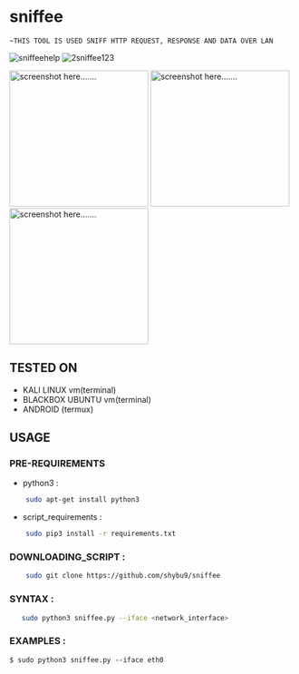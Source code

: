 # sniffee 
    ~THIS TOOL IS USED SNIFF HTTP REQUEST, RESPONSE AND DATA OVER LAN 
    
![sniffeehelp](https://user-images.githubusercontent.com/112984045/197439123-32574f3f-5e65-4f72-b3af-8424bb2f7b96.png)
![2sniffee123](https://user-images.githubusercontent.com/112984045/197439404-542529d4-beeb-493c-97ac-7829f80a3be4.png)

<img width=245 height = 240 src="https://user-images.githubusercontent.com/112984045/197439585-3bbd68b6-7d78-445c-a2a2-92fb28af1a11.png" alt="screenshot here......." /> <img width=245 height = 240 src="https://user-images.githubusercontent.com/112984045/197439636-faab0035-a698-45e0-b555-e4f1ae711335.png" alt="screenshot here......." /> <img width=245 height = 240 src="https://user-images.githubusercontent.com/112984045/197439656-c6ca408c-1142-4767-abba-6bdfb6aec29f.png" alt="screenshot here......." />

## TESTED ON

* KALI LINUX vm(terminal)
* BLACKBOX UBUNTU vm(terminal)
* ANDROID (termux)

## USAGE 

### PRE-REQUIREMENTS 
* python3 :
```bash
    sudo apt-get install python3
```



* script_requirements :
```bash
    sudo pip3 install -r requirements.txt
``` 
### DOWNLOADING_SCRIPT :
```bash
    sudo git clone https://github.com/shybu9/sniffee
```

### SYNTAX : 
```bash
   sudo python3 sniffee.py --iface <network_interface>
```

### EXAMPLES :
`$ sudo python3 sniffee.py --iface eth0 ` 
